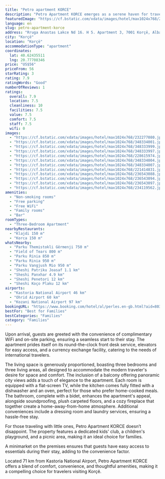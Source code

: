 ```yaml
---
title: "Petro apartment KORCE"
description: "Petro Apartment KORCE emerges as a serene haven for travelers seeking both tranquility and convenience in the heart of Korçë."
featuredImage: "https://cf.bstatic.com/xdata/images/hotel/max1024x768/232277080.jpg?k=f2670db9d1024cfb6f0b5c9132a06271f4ac4eabacc7147db56f54d4cec5a0a4&o=&hp=1"
language: en
slug: petro-apartment-korce
address: "Rruga Anastas Lakce Nd 16. H 5. Apartment 3, 7001 Korçë, Albania"
city: "Korçë"
location: "Korçë"
accommodationType: "apartment"
coordinates:
  lat: 40.62435511
  lng: 20.77708346
price: "US$56"
priceFrom: 56
starRating: 3
rating: 7.9
ratingWords: "Good"
numberOfReviews: 1
ratings:
  overall: 7.9
  location: 7.5
  cleanliness: 10
  facilities: 7.5
  value: 7.5
  comfort: 7.5
  staff: 7.5
  wifi: 0
images:
  - "https://cf.bstatic.com/xdata/images/hotel/max1024x768/232277080.jpg?k=f2670db9d1024cfb6f0b5c9132a06271f4ac4eabacc7147db56f54d4cec5a0a4&o=&hp=1"
  - "https://cf.bstatic.com/xdata/images/hotel/max1024x768/348334001.jpg?k=b5942995f679f1df655c521591f7f3d8e54c86e0f32ee874f4abbe823a8725b6&o=&hp=1"
  - "https://cf.bstatic.com/xdata/images/hotel/max1024x768/348333999.jpg?k=84a584fff66bc7cd161e2c6d4170cca0a4e3875a3e4c7b9e454cd06f07171ccb&o=&hp=1"
  - "https://cf.bstatic.com/xdata/images/hotel/max1024x768/348333997.jpg?k=9f002624f7a24b23bd1133e8965fa3a1aa2b09b7a911ddc0da2420095d6cfc09&o=&hp=1"
  - "https://cf.bstatic.com/xdata/images/hotel/max1024x768/228615974.jpg?k=8cc84a8146bc067d0b36c1ff6ad643d919e56d095e4debf03756da4b6603fa89&o=&hp=1"
  - "https://cf.bstatic.com/xdata/images/hotel/max1024x768/348334004.jpg?k=1d8ef732099a3331eccc61ce1d545b61fa654758d3028635e790f016c2824417&o=&hp=1"
  - "https://cf.bstatic.com/xdata/images/hotel/max1024x768/348334007.jpg?k=4df947578eb2521447f03451a899600cb4fe0b315d67f944f5afedaacd486554&o=&hp=1"
  - "https://cf.bstatic.com/xdata/images/hotel/max1024x768/221414831.jpg?k=c89fbb9a06f27ba3fc81b6f24634728b3f5f4a59ab54a3302c23322ca40a4cd8&o=&hp=1"
  - "https://cf.bstatic.com/xdata/images/hotel/max1024x768/236543088.jpg?k=815c064dd2a894fb2cffb8d666c8056f19e0fc0504c3cf190caae9e9a3412996&o=&hp=1"
  - "https://cf.bstatic.com/xdata/images/hotel/max1024x768/236543094.jpg?k=065fcbd90d3779c29494fb3a3bbdfca6c65d4616f8e1bfafb045355965dfe8f7&o=&hp=1"
  - "https://cf.bstatic.com/xdata/images/hotel/max1024x768/236543097.jpg?k=26d843b63503040b1a66f3252672e235e6d34b0fa85c3ee68346b7ef7a7b60a6&o=&hp=1"
  - "https://cf.bstatic.com/xdata/images/hotel/max1024x768/234119562.jpg?k=ecba2c7cf878a3ee7761088b5aa947635dfa77656e8d422be0d05d7b607bd663&o=&hp=1"
amenities:
  - "Non-smoking rooms"
  - "Free parking"
  - "Free WiFi"
  - "Family rooms"
  - "Bar"
roomTypes:
  - "Three-Bedroom Apartment"
nearbyRestaurants:
  - "Klajdi 150 m"
  - "Korca 150 m"
whatsNearby:
  - "Parku Themistokli Gërmenji 750 m"
  - "Field of Tears 800 m"
  - "Parku Rinia 850 m"
  - "Parku Rinia 950 m"
  - "Parku Vangjush Mio 950 m"
  - "Sheshi Patriku Joasaf 1.1 km"
  - "Sheshi Panxhar 4.9 km"
  - "Sheshi Penetori 12 km"
  - "Sheshi Koço Plaku 12 km"
airports:
  - "Kastoria National Airport 46 km"
  - "Ohrid Airport 60 km"
  - "Kozani National Airport 97 km"
bookingURL: "https://www.booking.com/hotel/al/perles.en-gb.html?aid=8035640"
bestFor: "Best for Families"
bestCategories: "Families"
category: "Families"
---
```


Upon arrival, guests are greeted with the convenience of complimentary WiFi and on-site parking, ensuring a seamless start to their stay. The apartment prides itself on its round-the-clock front desk service, elevators for easy access, and a currency exchange facility, catering to the needs of international travelers.

The living space is generously proportioned, boasting three bedrooms and three living areas, all designed to accommodate the modern traveler's desire for space and comfort. The inclusion of a balcony offering panoramic city views adds a touch of elegance to the apartment. Each room is equipped with a flat-screen TV, while the kitchen comes fully fitted with a dishwasher and an oven, perfect for those who prefer home-cooked meals. The bathroom, complete with a bidet, enhances the apartment's appeal, alongside soundproofing, plush carpeted floors, and a cozy fireplace that together create a home-away-from-home atmosphere. Additional conveniences include a dressing room and laundry services, ensuring a hassle-free stay.

For those traveling with little ones, Petro Apartment KORCE doesn’t disappoint. The property features a dedicated kids' club, a children's playground, and a picnic area, making it an ideal choice for families.

A minimarket on the premises ensures that guests have easy access to essentials during their stay, adding to the convenience factor.

Located 71 km from Kastoria National Airport, Petro Apartment KORCE offers a blend of comfort, convenience, and thoughtful amenities, making it a compelling choice for travelers visiting Korçë.